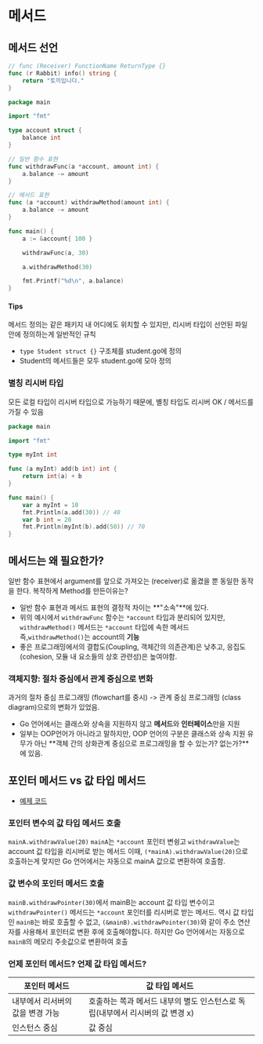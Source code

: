 # 메서드

## 메서드 선언

```go
// func (Receiver) FunctionName ReturnType {}
func (r Rabbit) info() string {
    return "토끼입니다."
}
```

```go
package main

import "fmt"

type account struct {
    balance int
}

// 일반 함수 표현
func withdrawFunc(a *account, amount int) {
    a.balance -= amount
}

// 메서드 표현
func (a *account) withdrawMethod(amount int) {
    a.balance -= amount
}

func main() {
    a := &account{ 100 }

    withdrawFunc(a, 30)

	a.withdrawMethod(30)

	fmt.Printf("%d\n", a.balance)
}
```

#### Tips

메서드 정의는 같은 패키지 내 어디에도 위치할 수 있지만, 리시버 타입이 선언된 파일 안에 정의하는게 일반적인 규칙

- `type Student struct {}` 구조체를 student.go에 정의
- Student의 메서드들은 모두 student.go에 모아 정의

### 별칭 리시버 타입

모든 로컬 타입이 리시버 타입으로 가능하기 때문에, 별칭 타입도 리시버 OK / 메서드를 가질 수 있음

```go
package main

import "fmt"

type myInt int

func (a myInt) add(b int) int {
    return int(a) + b
}

func main() {
    var a myInt = 10
    fmt.Println(a.add(30)) // 40
    var b int = 20
    fmt.Println(myInt(b).add(50)) // 70
}
```

## 메서드는 왜 필요한가?

일반 함수 표현에서 argument를 앞으로 가져오는 (receiver)로 옮겼을 뿐 동일한 동작을 한다. 복작하게 Method를 만든이유는?

- 일반 함수 표현과 메서드 표현의 결정적 차이는 **"소속"**에 있다.
- 위의 예시에서 `withdrawFunc` 함수는 `*account` 타입과 분리되어 있지만, `withdrawMethod()` 메서드는 `*account` 타입에 속한 메서드 즉,`withdrawMethod()`는 account의 **기능**
- 좋은 프로그래밍에서의 결합도(Coupling, 객체간의 의존관계)은 낮추고, 응집도(cohesion, 모듈 내 요소들의 상호 관련성)은 높여야함.

### 객체지향: 절차 중심에서 관계 중심으로 변화

과거의 절차 중심 프로그래밍 (flowchart를 중시) -> 관계 중심 프로그래밍 (class diagram)으로의 변화가 있었음.

- Go 언어에서는 클래스와 상속을 지원하지 않고 **메서드**와 **인터페이스**만을 지원
- 일부는 OOP언어가 아니라고 말하지만, OOP 언어의 구분은 클래스와 상속 지원 유무가 아닌 **객체 간의 상화관계 중심으로 프로그래밍을 할 수 있는가? 없는가?**에 있음.

## 포인터 메서드 vs 값 타입 메서드

- [예제 코드](./pointer_n_value_method/main.go)

### 포인터 변수의 값 타입 메서드 호출

`mainA.withdrawValue(20)` `mainA`는 `*account` 포인터 변슁고 `withdrawValue`는 account 값 타입을 리시버로 받는 메서드 이때, `(*mainA).withdrawValue(20)`으로 호출하는게 맞지만 Go 언어에서는 자동으로 mainA 값으로 변환하여 호출함.

### 값 변수의 포인터 메서드 호출

`mainB.withdrawPointer(30)`에서 mainB는 account 값 타입 변수이고 `withdrawPointer()` 메서드는 `*account` 포인터를 리시버로 받는 메서드. 역시 값 타입인 `mainB`는 바로 호출할 수 없고, `(&mainB).withdrawPointer(30)`와 같이 주소 연산자를 사용해서 포인터로 변환 후에 호출해야합니다. 하지만 Go 언어에서는 자동으로 `mainB`의 메모리 주솟값으로 변환하여 호출

### 언제 포인터 메서드? 언제 값 타입 메서드?

| 포인터 메서드                    | 값 타입 메서드                                                                |
| -------------------------------- | ----------------------------------------------------------------------------- |
| 내부에서 리서버의 값을 변경 가능 | 호출하는 쪽과 메서드 내부의 별도 인스턴스로 독립(내부에서 리시버의 값 변경 x) |
| 인스턴스 중심                    | 값 중심                                                                       |
